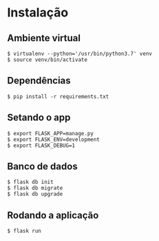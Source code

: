 <h1>Instalação</h1>


<h2>Ambiente virtual</h2>

```
$ virtualenv --python='/usr/bin/python3.7' venv
$ source venv/bin/activate
```

<h2>Dependências</h2>

```
$ pip install -r requirements.txt
```

<h2>Setando o app</h2>

```
$ export FLASK_APP=manage.py
$ export FLASK_ENV=development
$ export FLASK_DEBUG=1
```

<h2>Banco de dados</h2>

```
$ flask db init
$ flask db migrate
$ flask db upgrade
```

<h2>Rodando a aplicação</h2>

```
$ flask run
```